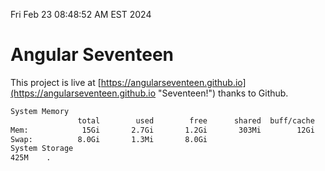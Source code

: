Fri Feb 23 08:48:52 AM EST 2024

# Angular Seventeen


This project is live at [https://angularseventeen.github.io](https://angularseventeen.github.io "Seventeen!") thanks to Github.

```bash
System Memory
               total        used        free      shared  buff/cache   available
Mem:            15Gi       2.7Gi       1.2Gi       303Mi        12Gi        12Gi
Swap:          8.0Gi       1.3Mi       8.0Gi
System Storage
425M	.
```
```bash

